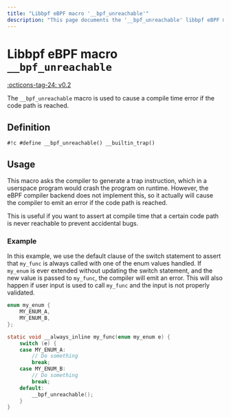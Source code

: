 ```yaml
---
title: "Libbpf eBPF macro '__bpf_unreachable'"
description: "This page documents the '__bpf_unreachable' libbpf eBPF macro, including its definition, usage, and examples."
---
```

# Libbpf eBPF macro `__bpf_unreachable`

[:octicons-tag-24: v0.2](https://github.com/libbpf/libbpf/releases/tag/v0.2)

The `__bpf_unreachable` macro is used to cause a compile time error if the code path is reached.

## Definition

`#!c #define __bpf_unreachable() __builtin_trap()`

## Usage

This macro asks the compiler to generate a trap instruction, which in a userspace program would crash the program on runtime. However, the eBPF compiler backend does not implement this, so it actually will cause the compiler to emit an error if the code path is reached.

This is useful if you want to assert at compile time that a certain code path is never reachable to prevent accidental bugs.

### Example

In this example, we use the default clause of the switch statement to assert that `my_func` is always called with one of the enum values handled. If `my_enum` is ever extended without updating the switch statement, and the new value is passed to `my_func`, the compiler will emit an error. This will also happen if user input is used to call `my_func` and the input is not properly validated.

```c hl_lines="15"
enum my_enum {
    MY_ENUM_A,
    MY_ENUM_B,
};

static void __always_inline my_func(enum my_enum e) {
    switch (e) {
    case MY_ENUM_A:
        // Do something
        break;
    case MY_ENUM_B:
        // Do something
        break;
    default:
        __bpf_unreachable();
    }
}
```
